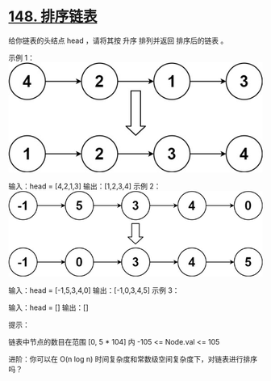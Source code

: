 # [148. 排序链表](https://leetcode.cn/problems/sort-list/description/?envType=study-plan-v2&envId=top-100-liked)

给你链表的头结点 head ，请将其按 升序 排列并返回 排序后的链表 。



示例 1：
![示例1.png](示例1.png)

输入：head = [4,2,1,3]
输出：[1,2,3,4]
示例 2：
![示例2.png](示例2.png)

输入：head = [-1,5,3,4,0]
输出：[-1,0,3,4,5]
示例 3：

输入：head = []
输出：[]


提示：

链表中节点的数目在范围 [0, 5 * 104] 内
-105 <= Node.val <= 105


进阶：你可以在 O(n log n) 时间复杂度和常数级空间复杂度下，对链表进行排序吗？